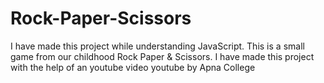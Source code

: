 # Rock-Paper-Scissors
I have made this project while understanding JavaScript. This is a small game from our childhood Rock Paper & Scissors. I have made this project with the help of an youtube video youtube by Apna College
